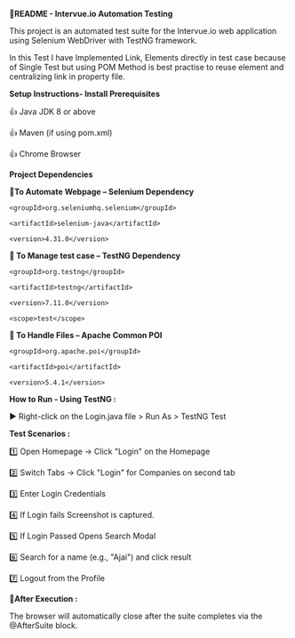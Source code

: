 **📕README - Intervue.io Automation Testing**

This project is an automated test suite for the Intervue.io web application using Selenium WebDriver with TestNG framework. 

In this Test I have Implemented Link, Elements directly in test case because of Single Test but using POM Method is best practise to reuse element and centralizing link in property file.

**Setup Instructions-  Install Prerequisites**

👍 Java JDK 8 or above

👍	Maven (if using pom.xml)

👍	Chrome Browser

**Project Dependencies**

**🤖To Automate Webpage – Selenium Dependency**

<dependency>
	
    <groupId>org.seleniumhq.selenium</groupId>
		
    <artifactId>selenium-java</artifactId>
		
    <version>4.31.0</version>
		
</dependency>

**🤖	To Manage test case – TestNG Dependency**

<dependency>
	
    <groupId>org.testng</groupId>
		
    <artifactId>testng</artifactId>
		
    <version>7.11.0</version>
		
    <scope>test</scope>
		
</dependency>


**🤖	To Handle Files – Apache Common POI**

<!-- https://mvnrepository.com/artifact/org.apache.poi/poi -->
<dependency>
	
    <groupId>org.apache.poi</groupId>
		
    <artifactId>poi</artifactId>
		
    <version>5.4.1</version>
		
</dependency>


**How to Run - Using TestNG :**

▶️	Right-click on the Login.java file > Run As > TestNG Test


**Test Scenarios :**

1️⃣ Open Homepage → Click "Login" on the Homepage

2️⃣	Switch Tabs → Click "Login" for Companies on second tab

3️⃣	Enter Login Credentials

4️⃣	If Login fails Screenshot is captured.

5️⃣	If Login Passed Opens Search Modal 

6️⃣	Search for a name (e.g., "Ajai") and click result

7️⃣	Logout from the Profile

**🌂After Execution :**

The browser will automatically close after the suite completes via the @AfterSuite block.



